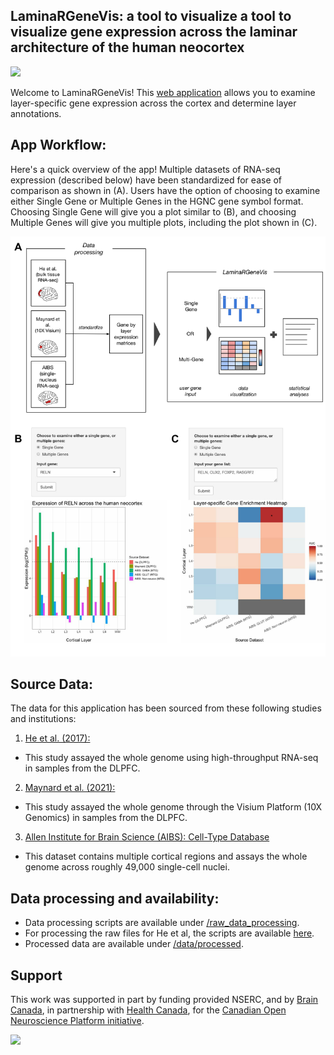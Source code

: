 ## LaminaRGeneVis: a tool to visualize a tool to visualize gene expression across the laminar architecture of the human neocortex
[<img src="https://img.shields.io/badge/Supported%20by-%20CONP%2FPCNO-red?link=https://conp.ca/">](https://conp.ca/)
<!---[![DOI:<your number>](http://img.shields.io/badge/DOI-<your number>-<colour hexcode>.svg)](<doi link>)--->

Welcome to LaminaRGeneVis! 
This [web application](https://ethanhkim.shinyapps.io/laminargenevis/) allows you to examine layer-specific gene expression across the cortex and determine layer annotations.

## App Workflow:
Here's a quick overview of the app! Multiple datasets of RNA-seq expression (described below) have been standardized for ease of comparison as shown in (A). Users have the option of choosing to examine either Single Gene or Multiple Genes in the HGNC gene symbol format. Choosing Single Gene will give you a plot similar to (B), and choosing Multiple Genes will give you multiple plots, including the plot shown in (C).

![Workflow Figure](https://github.com/ethanhkim/laminargenevis/blob/master/www/pageFigure.png)

## Source Data:
The data for this application has been sourced from these following studies and institutions:

1. [He et al. (2017): ](https://pubmed.ncbi.nlm.nih.gov/28414332/) 
  * This study assayed the whole genome using high-throughput RNA-seq in samples from the DLPFC.
2. [Maynard et al. (2021): ](https://www.nature.com/articles/s41593-020-00787-0) 
  * This study assayed the whole genome through the Visium Platform (10X Genomics) in samples from the DLPFC.
3. [Allen Institute for Brain Science (AIBS): Cell-Type Database](https://portal.brain-map.org/atlases-and-data/rnaseq/human-multiple-cortical-areas-smart-seq)
  * This dataset contains multiple cortical regions and assays the whole genome across roughly 49,000 single-cell nuclei.


## Data processing and availability:
* Data processing scripts are available under [/raw_data_processing](https://github.com/ethanhkim/laminargenevis/tree/master/raw_data_processing). 
* For processing the raw files for He et al, the scripts are available [here](https://github.com/derekhoward/he_seq). 
* Processed data are available under [/data/processed](https://github.com/ethanhkim/laminargenevis/tree/master/data/processed). 

## Support
This work was supported in part by funding provided NSERC, and by [Brain Canada](https://braincanada.ca/), in partnership with [Health Canada](https://www.canada.ca/en/health-canada.html), for the [Canadian Open Neuroscience Platform initiative](https://conp.ca/).


[<img src=”https://conp.ca/wp-content/uploads/elementor/thumbs/logo-2-o5e91uhlc138896v1b03o2dg8nwvxyv3pssdrkjv5a.png”>](https://conp.ca/)